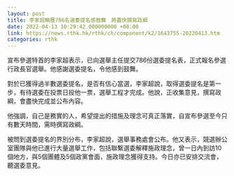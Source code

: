 ```yaml
---
layout: post
title: 李家超稱獲786名選委提名感鼓舞　將盡快撰寫政綱
date: 2022-04-13 10:29:42.000000000 +08:00
link: https://news.rthk.hk/rthk/ch/component/k2/1643755-20220413.htm
categories: rthk
---
```


宣布參選特首的李家超表示，已向選舉主任提交786份選委提名表，正式報名參選行政長官選舉。他感謝選委提名，令他感到鼓舞。

對於已獲得過半數選委提名，是否有信心當選，李家超說，取得選委提名是第一步，有待選委在投票日投他一票，選舉工程才完成。他說，正收集意見，撰寫政綱，會盡快完成並公布內容。

他強調，自己是務實的人，希望提出的措施及理念可真正落實，自宣布參選至今只有數天時間，需時撰寫政綱。

被問到選委提名的界別分布，李家超說，選舉事務處會公布。他又表示，競選辦公室團隊與他已進行大量選舉工作，包括聯繫選委解釋施政理念，曾一日內到訪10個地方，與5個團體及5個政黨會面，施政理念獲得支持。今日亦已安排交流會，聽選委意見。
